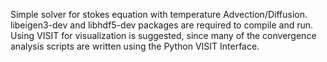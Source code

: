 Simple solver for stokes equation with temperature Advection/Diffusion. 
libeigen3-dev and libhdf5-dev packages are required to compile and run.
Using VISIT for visualization is suggested, since many of the convergence analysis scripts are written using the Python VISIT Interface.

